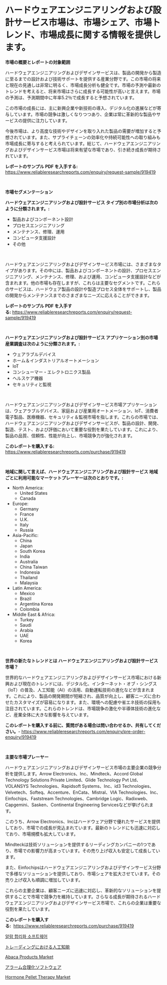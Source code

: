 <p><h1>ハードウェアエンジニアリングおよび設計サービス市場は、市場シェア、市場トレンド、市場成長に関する情報を提供します。</h1></p><p><strong>市場の概要とレポートの対象範囲</strong></p>
<p><p>ハードウェアエンジニアリングおよびデザインサービスは、製品の開発から製造に至るまでの設計および技術サポートを提供する産業分野です。この市場の将来と現在の見通しは非常に明るく、市場成長分析も健全です。市場の予測や最新のトレンドを考えると、将来市場はさらに成長する可能性が高いと言えます。市場の予測は、予測期間中に年率5.2％で成長すると予想されています。</p><p>この市場の成長には、主に新興企業や新技術の導入、デジタル化の進展などが寄与しています。市場の競争は激しくなりつつあり、企業は常に革新的な製品やサービスの提供に注力しています。</p><p>今後市場は、より高度な技術やデザインを取り入れた製品の需要が増加すると予想されています。また、サプライチェーンの効率化や持続可能性への取り組みも市場成長に寄与すると考えられています。総じて、ハードウェアエンジニアリングおよびデザインサービス市場は将来有望な市場であり、引き続き成長が期待されています。</p></p>
<p><strong>レポートのサンプル PDF を入手する:</strong> <a href="https://www.reliableresearchreports.com/enquiry/request-sample/919419">https://www.reliableresearchreports.com/enquiry/request-sample/919419</a></p>
<p>&nbsp;</p>
<p><strong>市場セグメンテーション</strong></p>
<p><strong>ハードウェアエンジニアリングおよび設計サービス タイプ別の市場分析は次のように分類されます。:</strong></p>
<p><ul><li>製品およびコンポーネント設計</li><li>プロセスエンジニアリング</li><li>メンテナンス、修理、運用</li><li>コンピュータ支援設計</li><li>その他</li></ul></p>
<p>&nbsp;</p>
<p><p>ハードウェアエンジニアリングおよびデザインサービス市場には、さまざまなタイプがあります。その中には、製品およびコンポーネントの設計、プロセスエンジニアリング、メンテナンス、修理、および運用、コンピュータ支援設計などが含まれます。他の市場も存在しますが、これらは主要なセグメントです。これらのサービスは、ハードウェア製品の設計や製造プロセス全体をサポートし、製品の開発からメンテナンスまでのさまざまなニーズに応えることができます。</p></p>
<p><strong>レポートのサンプル PDF を入手する:</strong>&nbsp;<a href="https://www.reliableresearchreports.com/enquiry/request-sample/919419">https://www.reliableresearchreports.com/enquiry/request-sample/919419</a></p>
<p>&nbsp;</p>
<p><strong> ハードウェアエンジニアリングおよび設計サービス アプリケーション別の市場産業調査は次のように分類されます。:</strong></p>
<p><ul><li>ウェアラブルデバイス</li><li>ホーム＆インダストリアルオートメーション</li><li>IoT</li><li>コンシューマー・エレクトロニクス製品</li><li>ヘルスケア機器</li><li>セキュリティと監視</li></ul></p>
<p>&nbsp;</p>
<p><p>ハードウェアエンジニアリングおよびデザインサービス市場アプリケーションは、ウェアラブルデバイス、家庭および産業用オートメーション、IoT、消費者電子製品、医療機器、セキュリティ＆監視市場を指します。これらの市場では、ハードウェアエンジニアリングおよびデザインサービスが、製品の設計、開発、製造、テスト、および評価において重要な役割を果たしています。これにより、製品の品質、信頼性、性能が向上し、市場競争力が強化されます。</p></p>
<p><strong>このレポートを購入する:</strong>&nbsp; <a href="https://www.reliableresearchreports.com/purchase/919419">https://www.reliableresearchreports.com/purchase/919419</a></p>
<p>&nbsp;</p>
<p><strong>地域に関して言えば、ハードウェアエンジニアリングおよび設計サービス 地域ごとに利用可能なマーケットプレーヤーは次のとおりです。:</strong></p>
<p><ul>
    <li>
        North America:
        <ul>
            <li>United States</li>
            <li>Canada</li>
        </ul>
    </li>
    <li>
        Europe:
        <ul>
            <li>Germany</li>
            <li>France</li>
            <li>U.K.</li>
            <li>Italy</li>
            <li>Russia</li>
        </ul>
    </li>
    <li>
        Asia-Pacific:
        <ul>
            <li>China</li>
            <li>Japan</li>
            <li>South Korea</li>
            <li>India</li>
            <li>Australia</li>
            <li>China Taiwan</li>
            <li>Indonesia</li>
            <li>Thailand</li>
            <li>Malaysia</li>
        </ul>
    </li>
    <li>
        Latin America:
        <ul>
            <li>Mexico</li>
            <li>Brazil</li>
            <li>Argentina Korea</li>
            <li>Colombia</li>
        </ul>
    </li>
    <li>
        Middle East & Africa:
        <ul>
            <li>Turkey</li>
            <li>Saudi</li>
            <li>Arabia</li>
            <li>UAE</li>
            <li>Korea</li>
        </ul>
    </li>
    </ul></p>
<p>&nbsp;</p>
<p><strong>世界の新たなトレンドとは ハードウェアエンジニアリングおよび設計サービス 市場？</strong></p>
<p><p>世界的なハードウェアエンジニアリングおよびデザインサービス市場における新興および現在のトレンドには、デジタル化、インターネット・オブ・シングス（IoT）の普及、人工知能（AI）の活用、自動運転技術の進化などが含まれます。これにより、製品の開発期間が短縮され、品質が向上し、顧客ニーズに合わせたカスタマイズが容易になります。また、環境への配慮や省エネ技術の採用も注目されています。これらのトレンドは、市場競争の激化や半導体技術の進化など、産業全体に大きな影響を与えています。</p></p>
<p><strong>このレポートを購入する前に、質問がある場合は問い合わせるか、共有してください。</strong>- <a href="https://www.reliableresearchreports.com/enquiry/pre-order-enquiry/919419">https://www.reliableresearchreports.com/enquiry/pre-order-enquiry/919419</a></p>
<p>&nbsp;</p>
<p><strong>主要な市場プレーヤー</strong></p>
<p><p>ハードウェアエンジニアリングおよびデザインサービス市場の主要企業の競争分析を提供します。Arrow Electronics、Inc、Mindteck、Accord Global Technology Solutions Private Limited、Glide Technology Pvt Ltd、VOLANSYS Technologies、Rapidsoft Systems、Inc、id3 Technologies、Velvetech、Softeq、Accenture、EnCata、Mistral、VIA Technologies、Inc、Einfochips、Faststream Technologies、Cambridge Logic、Radixweb、Capgemini、Sasken、Continental Engineering Servicesなどが挙げられます。</p><p>このうち、Arrow Electronics、Incはハードウェア分野で優れたサービスを提供しており、市場での成長が見込まれています。最新のトレンドにも迅速に対応しており、市場規模も拡大しています。</p><p>Mindteckは技術ソリューションを提供するリーディングカンパニーの1つであり、市場での影響力が高まっています。その売り上げ収入も安定して成長しています。</p><p>また、Einfochipsはハードウェアエンジニアリングおよびデザインサービス分野で多様なソリューションを提供しており、市場シェアを拡大させています。その売り上げ収入も順調に増加しています。</p><p>これらの主要企業は、顧客ニーズに迅速に対応し、革新的なソリューションを提供することで市場で競争力を維持しています。さらなる成長が期待されるハードウェアエンジニアリングおよびデザインサービス市場で、これらの企業は重要な役割を果たしています。</p></p>
<p><strong>このレポートを購入する:</strong>&nbsp;&nbsp;<a href="https://www.reliableresearchreports.com/purchase/919419">https://www.reliableresearchreports.com/purchase/919419</a></p>
<p><p><a href="https://github.com/laholand/Market-Research-Report-List-2/blob/main/2866944182883.md">알람 합리화 소프트웨어</a></p><p><a href="https://github.com/mohamedbakry57/Market-Research-Report-List-2/blob/main/9283926182887.md">トレーディングにおける人工知能</a></p><p><a href="https://github.com/tamvrosiya/Market-Research-Report-List-3/blob/main/abaca-products-market.md">Abaca Products Market</a></p><p><a href="https://github.com/lababdou/Market-Research-Report-List-2/blob/main/2067270182888.md">アラーム合理化ソフトウェア</a></p><p><a href="https://issuu.com/reportprime-2/docs/hormone-pellet-therapy-market-size-2030.pptx">Hormone Pellet Therapy Market</a></p></p>